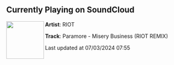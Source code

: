 ## Currently Playing on SoundCloud

[<img align="left" width="100" src="https://i1.sndcdn.com/artworks-1AjLLd2xxSt5reI2-tTqD2g-t500x500.jpg">](https://soundcloud.com/weareriot/misery-business)

**Artist**: RIOT 

**Track**: Paramore - Misery Business (RIOT REMIX)

Last updated at 07/03/2024 07:55
